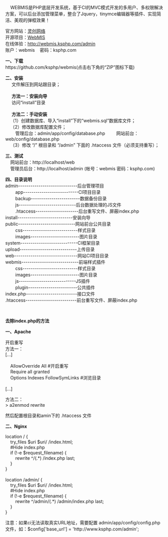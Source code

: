 <div sytle="font-size: 12px;">
<p>
&nbsp;&nbsp;&nbsp; WEBMIS是PHP底层开发系统，基于CI的MVC模式开发的多用户、多权限解决方案，可以后台添加管理菜单，整合了Jquery，tinymce编辑器等插件、实现简洁、美观的弹框效果！
</p>
<p>
官方网站：<a href="http://www.ksphp.com/">灵创网络</a><br/>
开源项目：<a href="https://github.com/ksphp/webmis/">WebMIS</a><br/>
在线体验：<a href="http://webmis.ksphp.com/admin">http://webmis.ksphp.com/admin</a><br/>
账户：webmis&nbsp;&nbsp;&nbsp;&nbsp;密码：ksphp.com
</p>
<p>
<b>一、下载</b><br />
https://github.com/ksphp/webmis(点击右下角的&ldquo;ZIP&rdquo;图标下载)
</p>
<p>
<b>二、安装</b><br />
&nbsp;&nbsp;&nbsp;&nbsp; 文件解压到网站跟目录；<br/><br/>
&nbsp;&nbsp;&nbsp;&nbsp; <b>方法一：安装向导</b><br/>
&nbsp;&nbsp;&nbsp;&nbsp; 访问“install”目录<br/><br/>
&nbsp;&nbsp;&nbsp;&nbsp; <b>方法二：手动安装</b><br/>
&nbsp;&nbsp;&nbsp;&nbsp;（1）创建数据库、导入“install”下的“webmis.sql”数据库文件； <br />
&nbsp;&nbsp;&nbsp;&nbsp;（2）修改数据库配置文件；<br />
&nbsp;&nbsp;&nbsp;&nbsp;&nbsp;&nbsp;&nbsp;&nbsp;管理后台：admin/app/config/database.php
&nbsp;&nbsp;&nbsp;&nbsp;&nbsp;&nbsp;&nbsp;&nbsp;网站前台：web/config/database.php<br />
&nbsp;&nbsp;&nbsp;&nbsp;（3）修改 &ldquo;/&rdquo; 根目录和 &ldquo;/admin&rdquo; 下面的 .htaccess 文件（必须支持重写）；
</p>
<p>
<b>三、测试</b><br />
&nbsp;&nbsp;&nbsp;&nbsp;网站前台：http://localhost/web<br />
&nbsp;&nbsp;&nbsp;&nbsp;管理员后台：http://localhost/admin (帐号：webmis 密码：ksphp.com)
</p>
<p>
<b>四、目录说明</b><br />
admin-----------------------------后台管理项目<br />
&nbsp;&nbsp;&nbsp;&nbsp;&nbsp;&nbsp;&nbsp;&nbsp;app---------------------------CI项目目录<br />
&nbsp;&nbsp;&nbsp;&nbsp;&nbsp;&nbsp;&nbsp;&nbsp;backup------------------------数据备份目录 <br />
&nbsp;&nbsp;&nbsp;&nbsp;&nbsp;&nbsp;&nbsp;&nbsp;js----------------------------后台数据处理的JS文件<br />
&nbsp;&nbsp;&nbsp;&nbsp;&nbsp;&nbsp;&nbsp;&nbsp;.htaccess---------------------后台重写文件、屏蔽index.php<br />
install---------------------------安装向导<br />
public----------------------------网站前台公共目录<br />
&nbsp;&nbsp;&nbsp;&nbsp;&nbsp;&nbsp;&nbsp;&nbsp;css---------------------------样式目录<br />
&nbsp;&nbsp;&nbsp;&nbsp;&nbsp;&nbsp;&nbsp;&nbsp;images------------------------图片目录<br />
system----------------------------CI框架目录<br />
upload----------------------------上传目录<br />
web-------------------------------网站CI项目目录<br />
webmis----------------------------前端样式插件<br />
&nbsp;&nbsp;&nbsp;&nbsp;&nbsp;&nbsp;&nbsp;&nbsp;css---------------------------样式目录<br />
&nbsp;&nbsp;&nbsp;&nbsp;&nbsp;&nbsp;&nbsp;&nbsp;images------------------------图片目录<br />
&nbsp;&nbsp;&nbsp;&nbsp;&nbsp;&nbsp;&nbsp;&nbsp;js----------------------------JS插件<br />
&nbsp;&nbsp;&nbsp;&nbsp;&nbsp;&nbsp;&nbsp;&nbsp;plugin------------------------公共插件<br />
index.php-------------------------接口文件<br />
.htaccess-------------------------前台重写文件、屏蔽index.php
</p>
<p>&nbsp;</p>
<p><b>去除index.php的方法</b></p>
<p><b>一、Apache</b></p>
<p>
开启重写<br />
方法一：<br />
[...]<br />
<Directory /><br />
&nbsp;&nbsp;&nbsp;&nbsp;AllowOverride All  #开启重写<br />
&nbsp;&nbsp;&nbsp;&nbsp;Require all granted<br />
&nbsp;&nbsp;&nbsp;&nbsp;Options Indexes FollowSymLinks  #浏览目录<br />
</Directory><br />
[...]
</p>
<p>
方法二：<br />
> a2enmod rewrite
</p>
<p>
然后配置根目录和amin下的 .htaccess 文件 <br />
</p>
<p><b>二、Nginx</b></p>
<p>
location / {<br />
&nbsp;&nbsp;&nbsp;&nbsp;try_files $uri $uri/ /index.html;<br />
&nbsp;&nbsp;&nbsp;&nbsp;#Hide index.php<br />
&nbsp;&nbsp;&nbsp;&nbsp;if (!-e $request_filename) {<br />
&nbsp;&nbsp;&nbsp;&nbsp;&nbsp;&nbsp;&nbsp;&nbsp;rewrite ^/(.*) /index.php last;<br />
&nbsp;&nbsp;&nbsp;&nbsp;}<br />
}<br />
<br />
location /admin/ {<br />
&nbsp;&nbsp;&nbsp;&nbsp;try_files $uri $uri/ /index.html;<br />
&nbsp;&nbsp;&nbsp;&nbsp;#Hide index.php<br />
&nbsp;&nbsp;&nbsp;&nbsp;if (!-e $request_filename) {<br />
&nbsp;&nbsp;&nbsp;&nbsp;&nbsp;&nbsp;&nbsp;&nbsp;rewrite ^/admin/(.*) /admin/index.php last;<br />
&nbsp;&nbsp;&nbsp;&nbsp;}<br />
}<br />
</p>
<p>注意：如果ci无法读取真实URL地址，需要配置 admin/app/config/config.php 文件，如：$config['base_url'] = 'http://www.ksphp.com/admin';</p>
</div>